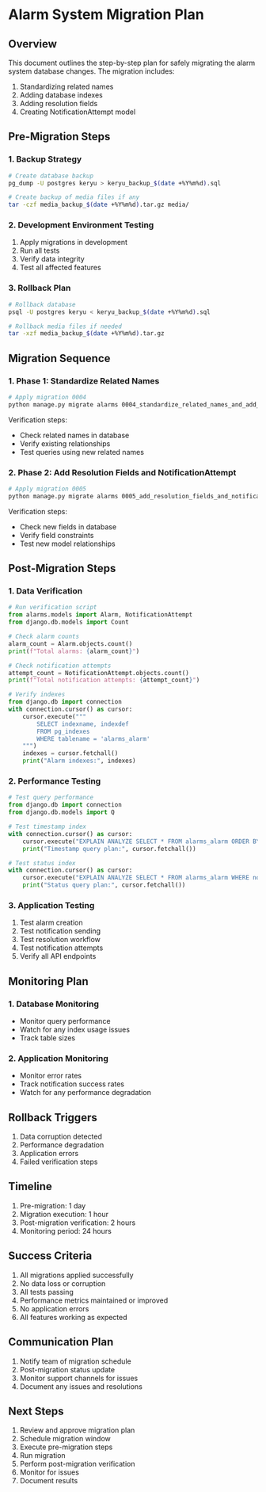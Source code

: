 # Alarm System Migration Plan

## Overview
This document outlines the step-by-step plan for safely migrating the alarm system database changes. The migration includes:
1. Standardizing related names
2. Adding database indexes
3. Adding resolution fields
4. Creating NotificationAttempt model

## Pre-Migration Steps

### 1. Backup Strategy
```bash
# Create database backup
pg_dump -U postgres keryu > keryu_backup_$(date +%Y%m%d).sql

# Create backup of media files if any
tar -czf media_backup_$(date +%Y%m%d).tar.gz media/
```

### 2. Development Environment Testing
1. Apply migrations in development
2. Run all tests
3. Verify data integrity
4. Test all affected features

### 3. Rollback Plan
```bash
# Rollback database
psql -U postgres keryu < keryu_backup_$(date +%Y%m%d).sql

# Rollback media files if needed
tar -xzf media_backup_$(date +%Y%m%d).tar.gz
```

## Migration Sequence

### 1. Phase 1: Standardize Related Names
```bash
# Apply migration 0004
python manage.py migrate alarms 0004_standardize_related_names_and_add_indexes
```

Verification steps:
- Check related names in database
- Verify existing relationships
- Test queries using new related names

### 2. Phase 2: Add Resolution Fields and NotificationAttempt
```bash
# Apply migration 0005
python manage.py migrate alarms 0005_add_resolution_fields_and_notification_attempt
```

Verification steps:
- Check new fields in database
- Verify field constraints
- Test new model relationships

## Post-Migration Steps

### 1. Data Verification
```python
# Run verification script
from alarms.models import Alarm, NotificationAttempt
from django.db.models import Count

# Check alarm counts
alarm_count = Alarm.objects.count()
print(f"Total alarms: {alarm_count}")

# Check notification attempts
attempt_count = NotificationAttempt.objects.count()
print(f"Total notification attempts: {attempt_count}")

# Verify indexes
from django.db import connection
with connection.cursor() as cursor:
    cursor.execute("""
        SELECT indexname, indexdef 
        FROM pg_indexes 
        WHERE tablename = 'alarms_alarm'
    """)
    indexes = cursor.fetchall()
    print("Alarm indexes:", indexes)
```

### 2. Performance Testing
```python
# Test query performance
from django.db import connection
from django.db.models import Q

# Test timestamp index
with connection.cursor() as cursor:
    cursor.execute("EXPLAIN ANALYZE SELECT * FROM alarms_alarm ORDER BY timestamp DESC LIMIT 100")
    print("Timestamp query plan:", cursor.fetchall())

# Test status index
with connection.cursor() as cursor:
    cursor.execute("EXPLAIN ANALYZE SELECT * FROM alarms_alarm WHERE notification_status = 'PENDING'")
    print("Status query plan:", cursor.fetchall())
```

### 3. Application Testing
1. Test alarm creation
2. Test notification sending
3. Test resolution workflow
4. Test notification attempts
5. Verify all API endpoints

## Monitoring Plan

### 1. Database Monitoring
- Monitor query performance
- Watch for any index usage issues
- Track table sizes

### 2. Application Monitoring
- Monitor error rates
- Track notification success rates
- Watch for any performance degradation

## Rollback Triggers
1. Data corruption detected
2. Performance degradation
3. Application errors
4. Failed verification steps

## Timeline
1. Pre-migration: 1 day
2. Migration execution: 1 hour
3. Post-migration verification: 2 hours
4. Monitoring period: 24 hours

## Success Criteria
1. All migrations applied successfully
2. No data loss or corruption
3. All tests passing
4. Performance metrics maintained or improved
5. No application errors
6. All features working as expected

## Communication Plan
1. Notify team of migration schedule
2. Post-migration status update
3. Monitor support channels for issues
4. Document any issues and resolutions

## Next Steps
1. Review and approve migration plan
2. Schedule migration window
3. Execute pre-migration steps
4. Run migration
5. Perform post-migration verification
6. Monitor for issues
7. Document results 